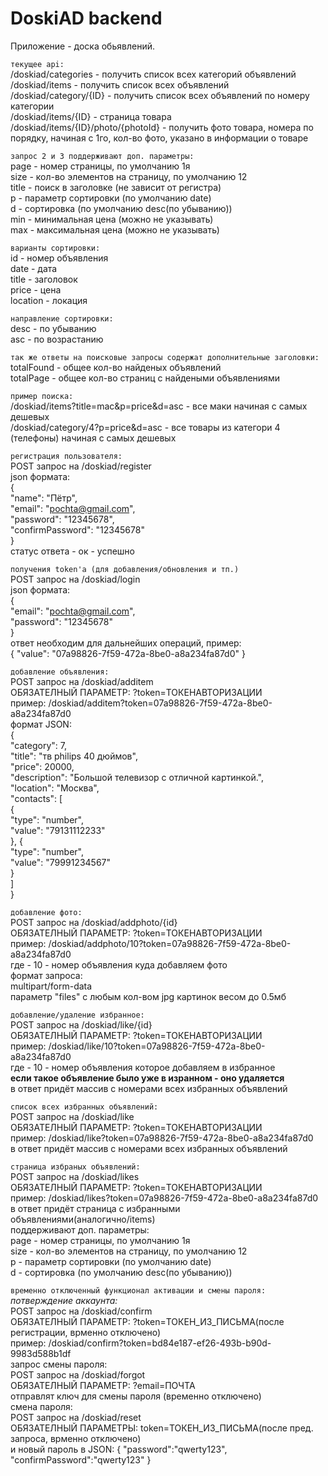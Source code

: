 # DoskiAD backend
Приложение - доска обьявлений.

`текущее api:`\
/doskiad/categories - получить список всех категорий объявлений \
/doskiad/items - получить список всех объявлений \
/doskiad/category/{ID} - получить список всех объявлений по номеру категории\
/doskiad/items/{ID} - страница товара\
/doskiad/items/{ID}/photo/{photoId} - получить фото товара, номера по порядку, начиная с 1го, кол-во фото, указано в информации о товаре

`запрос 2 и 3 поддерживают доп. параметры:`\
page - номер страницы, по умолчанию 1я\
size - кол-во элементов на страницу, по умолчанию 12\
title - поиск в заголовке (не зависит от регистра)\
p - параметр сортировки (по умолчанию date)\
d - сортировка (по умолчанию desc(по убыванию))\
min - минимальная цена (можно не указывать)\
max - максимальная цена (можно не указывать)

`варианты сортировки:`\
id - номер объявления\
date - дата\
title - заголовок\
price - цена\
location - локация

`направление сортировки:`\
desc - по убыванию\
asc - по возрастанию

`так же ответы на поисковые запросы содержат дополнительные заголовки:`\
totalFound - общее кол-во найденых объявлений\
totalPage - общее кол-во страниц с найдеными объявлениями

`пример поиска:`\
/doskiad/items?title=mac&p=price&d=asc - все маки начиная с самых дешевых\
/doskiad/category/4?p=price&d=asc - все товары из категори 4 (телефоны) начиная с самых дешевых

`регистрация пользователя:`\
POST запрос на /doskiad/register\
json формата:\
{\
  "name": "Пётр",\
  "email": "pochta@gmail.com",\
  "password": "12345678",\
  "confirmPassword": "12345678"\
}\
статус ответа - ок - успешно

`получения token'а (для добавления/обновления и тп.)`\
POST запрос на /doskiad/login\
json формата:\
{\
  "email": "pochta@gmail.com",\
  "password": "12345678"\
}\
ответ необходим для дальнейших операций, пример:\
{ "value": "07a98826-7f59-472a-8be0-a8a234fa87d0" }

`добавление объявления:`\
POST запрос на /doskiad/additem\
ОБЯЗАТЕЛНЫЙ ПАРАМЕТР: ?token=ТОКЕНАВТОРИЗАЦИИ\
пример: /doskiad/additem?token=07a98826-7f59-472a-8be0-a8a234fa87d0\
формат JSON:\
{\
"category": 7,\
"title": "тв philips 40 дюймов",\
"price": 20000,\
"description": "Большой телевизор с отличной картинкой.",\
"location": "Москва",\
"contacts": [\
  {\
"type": "number",\
"value": "79131112233"\
}, {\
  "type": "number",\
"value": "79991234567"\
}\
]\
}

`добавление фото:`\
POST запрос на /doskiad/addphoto/{id}\
ОБЯЗАТЕЛНЫЙ ПАРАМЕТР: ?token=ТОКЕНАВТОРИЗАЦИИ\
пример: /doskiad/addphoto/10?token=07a98826-7f59-472a-8be0-a8a234fa87d0\
где - 10 - номер объявления куда добавляем фото\
формат запроса:\
multipart/form-data\
параметр "files" с любым кол-вом jpg картинок весом до 0.5мб

`добавление/удаление избранное:`\
POST запрос на /doskiad/like/{id}\
ОБЯЗАТЕЛНЫЙ ПАРАМЕТР: ?token=ТОКЕНАВТОРИЗАЦИИ\
пример: /doskiad/like/10?token=07a98826-7f59-472a-8be0-a8a234fa87d0\
где - 10 - номер объявления которое добавляем в избранное\
**если такое объявление было уже в изранном - оно удаляется**\
в ответ придёт массив с номерами всех избранных объявлений

`список всех избранных объявлений:`\
POST запрос на /doskiad/like\
ОБЯЗАТЕЛНЫЙ ПАРАМЕТР: ?token=ТОКЕНАВТОРИЗАЦИИ\
пример: /doskiad/like?token=07a98826-7f59-472a-8be0-a8a234fa87d0\
в ответ придёт массив с номерами всех избранных объявлений

`страница избраных объявлений:`\
POST запрос на /doskiad/likes\
ОБЯЗАТЕЛНЫЙ ПАРАМЕТР: ?token=ТОКЕНАВТОРИЗАЦИИ\
пример: /doskiad/likes?token=07a98826-7f59-472a-8be0-a8a234fa87d0\
в ответ придёт страница с избранными объявлениями(аналогично/items)\
поддерживают доп. параметры:\
page - номер страницы, по умолчанию 1я\
size - кол-во элементов на страницу, по умолчанию 12\
p - параметр сортировки (по умолчанию date)\
d - сортировка (по умолчанию desc(по убыванию))

`временно отключенный функционал активации и смены пароля:`\
_потверждение аккаунта:_\
POST запрос на /doskiad/confirm\
ОБЯЗАТЕЛНЫЙ ПАРАМЕТР: ?token=ТОКЕН_ИЗ_ПИСЬМА(после регистрации, врменно отключено)\
пример: /doskiad/confirm?token=bd84e187-ef26-493b-b90d-9983d588b1df\
запрос смены пароля:\
POST запрос на /doskiad/forgot\
ОБЯЗАТЕЛНЫЙ ПАРАМЕТР: ?email=ПОЧТА\
отправлят ключ для смены пароля (временно отключено)\
смена пароля:\
POST запрос на /doskiad/reset\
ОБЯЗАТЕЛНЫЙ ПАРАМЕТРЫ:
token=ТОКЕН_ИЗ_ПИСЬМА(после пред. запроса, врменно отключено)\
и новый пароль в JSON: { "password":"qwerty123", "confirmPassword":"qwerty123" }
